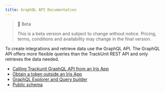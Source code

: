```yaml
---
title: GraphQL API Documentation
---
```


> 🚧 Beta
> 
> This is a beta version and subject to change without notice. Pricing, terms, conditions and availability may change in the final version.

To create integrations and retrieve data use the GraphQL API. The GraphQL API offers more flexible queries than the TrackUnit REST API and only retrieves the data needed.

- [Calling Trackunit GraphQL API from an Iris App](https://developers.trackunit.com/docs/calling-trackunit-graphql-api)
- [Obtain a token outside an Iris App](https://developers.trackunit.com/reference/access-token)
- [GraphQL Explorer and Query builder](./graphql-explorer)  
- [Public schema](https://apps.iris.trackunit.com/graphql-public-viewer/schema.gql)
